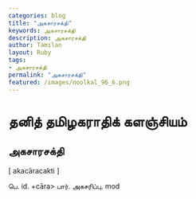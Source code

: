 ```yaml
---  
categories: blog  
title: "அகசாரசக்தி"
keywords: அகசாரசக்தி  
description: அகசாரசக்தி
author: Tamilan  
layout: Ruby  
tags:     
- அகசாரசக்தி
permalink: "அகசாரசக்தி"  
featured: /images/noolkal_96_6.png  
--- 
```

# தனித் தமிழகராதிக் களஞ்சியம்
## அகசாரசக்தி

[ akacāracakti ]  
  
பெ. id. +cāra> பார். அகசரிப்பு. mod